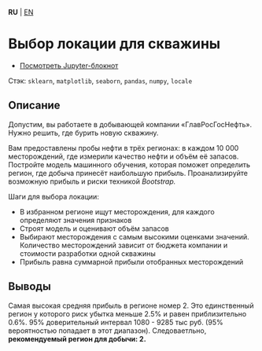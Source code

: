 **RU** | [EN](README.md)

# Выбор локации для скважины

- [Посмотреть Jupyter-блокнот](wells_location_ru.ipynb)

Стэк: `sklearn`, `matplotlib`, `seaborn`, `pandas`, `numpy`, `locale`

## Описание

Допустим, вы работаете в добывающей компании «ГлавРосГосНефть». Нужно решить, где бурить новую скважину.

Вам предоставлены пробы нефти в трёх регионах: в каждом 10 000 месторождений, где измерили качество нефти и объём её запасов. Постройте модель машинного обучения, которая поможет определить регион, где добыча принесёт наибольшую прибыль. Проанализируйте возможную прибыль и риски техникой *Bootstrap.*

Шаги для выбора локации:

- В избранном регионе ищут месторождения, для каждого определяют значения признаков
- Строят модель и оценивают объём запасов
- Выбирают месторождения с самым высокими оценками значений. Количество месторождений зависит от бюджета компании и стоимости разработки одной скважины
- Прибыль равна суммарной прибыли отобранных месторождений

## Выводы

Самая высокая средняя прибыль в регионе номер 2. Это единственный регион у которого риск убытка меньше 2.5% и равен приблизительно 0.6%. 95% доверительный интервал 1080 - 9285 тыс руб. (95% вероятностью попадает в этот диапазон). Следоваетльно,  
**рекомендуемый регион для добычи: 2.**